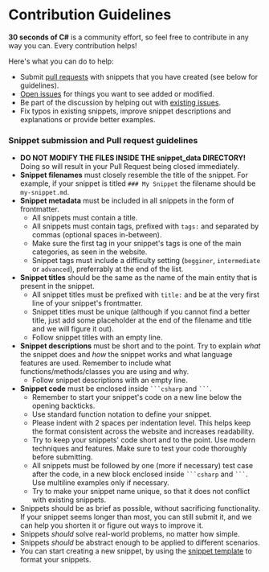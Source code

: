 # Contribution Guidelines

**30 seconds of C#** is a community effort, so feel free to contribute in any way you can. Every contribution helps!

Here's what you can do to help:

- Submit [pull requests](https://github.com/30-seconds/30-seconds-of-csharp/pulls) with snippets that you have created (see below for guidelines).
- [Open issues](https://github.com/30-seconds/30-seconds-of-csharp/issues/new) for things you want to see added or modified.
- Be part of the discussion by helping out with [existing issues](https://github.com/30-seconds/30-seconds-of-csharp/issues).
- Fix typos in existing snippets, improve snippet descriptions and explanations or provide better examples.

### Snippet submission and Pull request guidelines

- **DO NOT MODIFY THE FILES INSIDE THE snippet_data DIRECTORY!** Doing so will result in your Pull Request being closed immediately.
- **Snippet filenames** must closely resemble the title of the snippet. For example, if your snippet is titled `### My Snippet` the filename should be `my-snippet.md`.
- **Snippet metadata** must be included in all snippets in the form of frontmatter.
  - All snippets must contain a title.
  - All snippets must contain tags, prefixed with `tags:` and separated by commas (optional spaces in-between).
  - Make sure the first tag in your snippet's tags is one of the main categories, as seen in the website.
  - Snippet tags must include a difficulty setting (`begginer`, `intermediate` or `advanced`), preferrably at the end of the list.
- **Snippet titles** should be the same as the name of the main entity that is present in the snippet.
  - All snippet titles must be prefixed with `title:` and be at the very first line of your snippet's frontmatter.
  - Snippet titles must be unique (although if you cannot find a better title, just add some placeholder at the end of the filename and title and we will figure it out).
  - Follow snippet titles with an empty line.
- **Snippet descriptions** must be short and to the point. Try to explain _what_ the snippet does and _how_ the snippet works and what language features are used. Remember to include what functions/methods/classes you are using and why.
  - Follow snippet descriptions with an empty line.
- **Snippet code** must be enclosed inside ` ```csharp ` and ` ``` `.
  - Remember to start your snippet's code on a new line below the opening backticks.
  - Use standard function notation to define your snippet.
  - Please indent with 2 spaces per indentation level. This helps keep the format consistent across the website and increases readability.
  - Try to keep your snippets' code short and to the point. Use modern techniques and features. Make sure to test your code thoroughly before submitting.
  - All snippets must be followed by one (more if necessary) test case after the code, in a new block enclosed inside ` ```csharp ` and ` ``` `. Use multiline examples only if necessary.
  - Try to make your snippet name unique, so that it does not conflict with existing snippets.
- Snippets should be as brief as possible, without sacrificing functionality. If your snippet seems longer than most, you can still submit it, and we can help you shorten it or figure out ways to improve it.
- Snippets _should_ solve real-world problems, no matter how simple.
- Snippets _should_ be abstract enough to be applied to different scenarios.
- You can start creating a new snippet, by using the [snippet template](snippet-template.md) to format your snippets.
